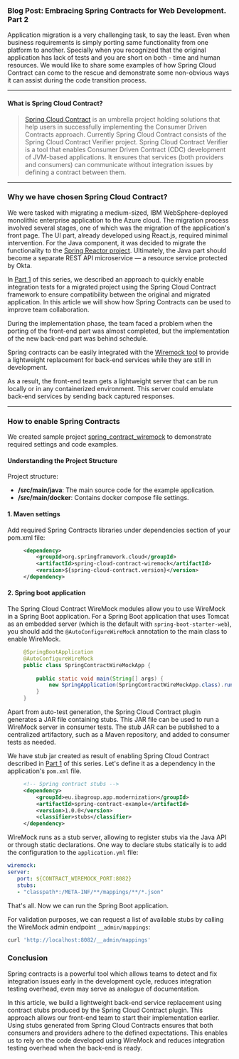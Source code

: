 ### **Blog Post: Embracing Spring Contracts for Web Development. Part 2**

Application migration is a very challenging task, to say the least. Even when business requirements is simply porting same functionality from one platform to another. Specially when you recognized  that the original application has lack of tests and you are short on both - time and human resources. We would like to share some examples of how Spring Cloud Contract can come to the rescue and demonstrate some non-obvious ways it can assist during the code transition process.

---

#### **What is Spring Cloud Contract?**

>[Spring Cloud Contract](https://spring.io/projects/spring-cloud-contract) is an umbrella project holding solutions that help users in successfully implementing the Consumer Driven Contracts approach. Currently Spring Cloud Contract consists of the Spring Cloud Contract Verifier project. Spring Cloud Contract Verifier is a tool that enables Consumer Driven Contract (CDC) development of JVM-based applications. It ensures that services (both providers and consumers) can communicate without integration issues by defining a contract between them.  


---

### **Why we have chosen Spring Cloud Contract?**

We were tasked with migrating a medium-sized, IBM WebSphere-deployed monolithic enterprise application to the Azure cloud. The migration process involved several stages, one of which was the migration of the application's front page. The UI part, already developed using React.js, required minimal intervention. For the Java component, it was decided to migrate the functionality to the [Spring Reactor project](https://spring.io/reactive). Ultimately, the Java part should become a separate REST API microservice — a resource service protected by Okta.

In [Part 1](https://) of this series, we described an approach to quickly enable integration tests for a migrated project using the Spring Cloud Contract framework to ensure compatibility between the original and migrated application. In this article we will show how Spring Contracts can be used to improve team collaboration. 

During the implementation phase, the team faced a problem when the porting of the front-end part was almost completed, but the implementation of the new back-end part was behind schedule.

Spring contracts can be easily integrated with the [Wiremock tool](https://wiremock.org/) to provide a lightweight replacement for back-end services while they are still in development. 

As a result, the front-end team gets a lightweight server that can be run locally or in any containerized environment. This server could emulate back-end services by sending back captured responses.

---

### How to enable Spring Contracts 

We created sample project [spring_contract_wiremock](https://github.com/ibagroup-eu/app-modernization-examples/tree/main/spring_contract_wiremock) to demonstrate required settings and code examples. 

#### **Understanding the Project Structure**

Project structure:

- **/src/main/java**: The main source code for the example application.
- **/src/main/docker**: Contains docker compose file settings.

#### 1. **Maven settings**

Add required Spring Contracts libraries under dependencies section of your pom.xml file:

   ```xml
		<dependency>
			<groupId>org.springframework.cloud</groupId>
			<artifactId>spring-cloud-contract-wiremock</artifactId>
			<version>${spring-cloud-contract.version}</version>
		</dependency>
   ```
   
#### 2. **Spring boot application**

The Spring Cloud Contract WireMock modules allow you to use WireMock in a Spring Boot application. For a Spring Boot application that uses Tomcat as an embedded server (which is the default with `spring-boot-starter-web`), you should add the `@AutoConfigureWireMock` annotation to the main class to enable WireMock.

   ```java
		@SpringBootApplication
		@AutoConfigureWireMock
		public class SpringContractWireMockApp {
			
			public static void main(String[] args) {
				new SpringApplication(SpringContractWireMockApp.class).run(args);
			}
		}
   ```
   
Apart from auto-test generation, the Spring Cloud Contract plugin generates a JAR file containing stubs. This JAR file can be used to run a WireMock server in consumer tests. The stub JAR can be published to a centralized artifactory, such as a Maven repository, and added to consumer tests as needed.

We have stub jar created as result of enabling Spring Cloud Contract described in [Part 1](https://) of this series.
Let's define it as a dependency in the application's `pom.xml` file.

   ```xml
		<!-- Spring contract stubs -->
		<dependency>
			<groupId>eu.ibagroup.app.modernization</groupId>
			<artifactId>spring-contract-example</artifactId>
			<version>1.0.0</version>
			<classifier>stubs</classifier>
		</dependency>
   ```

WireMock runs as a stub server, allowing to register stubs via the Java API or through static declarations. One way to declare stubs statically is to add the configuration to the `application.yml` file:

   ```yaml
wiremock:
   server:
      port: ${CONTRACT_WIREMOCK_PORT:8082}   
      stubs:      
      - "classpath*:/META-INF/**/mappings/**/*.json"
   ```

That's all. Now we can run the Spring Boot application.

For validation purposes, we can request a list of available stubs by calling the WireMock admin endpoint `__admin/mappings`:

```bash
curl 'http://localhost:8082/__admin/mappings'
   ```
   
### **Conclusion**

Spring contracts is a powerful tool which allows teams to detect and fix integration issues early in the development cycle, reduces integration testing overhead, even may serve as analogue of documentation. 

In this article, we build a lightweight back-end service replacement using contract stubs produced by the Spring Cloud Contract plugin. This approach allows our front-end team to start their implementation earlier. Using stubs generated from Spring Cloud Contracts ensures that both consumers and providers adhere to the defined expectations. This enables us to rely on the code developed using WireMock and reduces integration testing overhead when the back-end is ready.